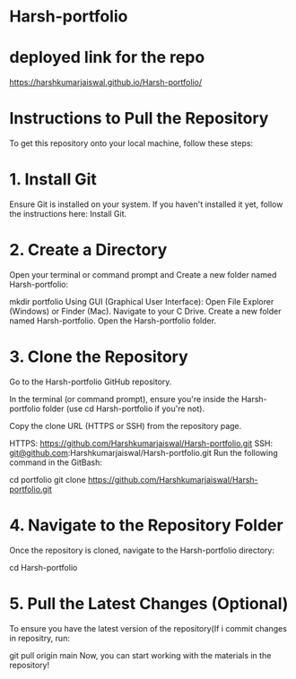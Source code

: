 # Harsh-portfolio
# deployed link for the repo
https://harshkumarjaiswal.github.io/Harsh-portfolio/

# Instructions to Pull the Repository
To get this repository onto your local machine, follow these steps:

# 1. Install Git
Ensure Git is installed on your system. If you haven't installed it yet, follow the instructions here: Install Git.

# 2. Create a Directory
Open your terminal or command prompt and Create a new folder named Harsh-portfolio:

mkdir portfolio
Using GUI (Graphical User Interface):
Open File Explorer (Windows) or Finder (Mac).
Navigate to your C Drive.
Create a new folder named Harsh-portfolio.
Open the Harsh-portfolio folder.
# 3. Clone the Repository
Go to the Harsh-portfolio GitHub repository.

In the terminal (or command prompt), ensure you're inside the Harsh-portfolio folder (use cd Harsh-portfolio if you're not).

Copy the clone URL (HTTPS or SSH) from the repository page.

HTTPS:
https://github.com/Harshkumarjaiswal/Harsh-portfolio.git
SSH:
git@github.com:Harshkumarjaiswal/Harsh-portfolio.git
Run the following command in the GitBash:

cd portfolio
git clone https://github.com/Harshkumarjaiswal/Harsh-portfolio.git
# 4. Navigate to the Repository Folder
Once the repository is cloned, navigate to the Harsh-portfolio directory:

cd Harsh-portfolio
# 5. Pull the Latest Changes (Optional)
To ensure you have the latest version of the repository(If i commit changes in repositry, run:

git pull origin main
Now, you can start working with the materials in the repository!



